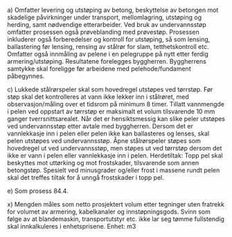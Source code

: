 a) Omfatter levering og utstøping av betong, beskyttelse av betongen mot skadelige påvirkninger under transport, mellomlagring, utstøping og herding, samt nødvendige etterarbeider. Ved bruk av undervannsstøp omfatter prosessen også prøveblanding med prøvestøp.
Prosessen inkluderer også forberedelser og kontroll for utstøping, så som lensing, ballastering før lensing, rensing av stålrør for slam, tetthetskontroll etc.
Omfatter også innmåling av pelene i en pelegruppe på nytt etter ferdig armering/utstøping. Resultatene forelegges byggherren. Byggherrens samtykke skal foreligge før arbeidene med pelehode/fundament påbegynnes.

c) Lukkede stålrørspeler skal som hovedregel utstøpes ved tørrstøp. Før støp skal det kontrolleres at vann ikke lekker inn i stålrøret, med observasjon/måling over et tidsrom på minimum 8 timer. Tillatt vannmengde i pelen ved oppstart av tørrstøp er maksimalt et volum tilsvarende 10 mm ganger tverrsnittsarealet.
Når det er hensiktsmessig kan slike peler utstøpes ved undervannsstøp etter avtale med byggherren. Dersom det er vannlekkasje inn i pelen eller pelen ikke kan ballasteres og lenses, skal pelen utstøpes ved undervannsstøp.
Åpne stålrørspeler støpes som hovedregel ut ved undervannsstøp, men støpes ut ved tørrstøp dersom det ikke er vann i pelen eller vannlekkasje inn i pelen.
Herdetiltak: Topp pel skal beskyttes mot uttørking og mot frostskader, tilsvarende som annen betongstøp. Spesielt ved minusgrader og/eller frost i massene rundt pelen skal det treffes tiltak for å unngå frostskader i topp pel.

e) Som prosess 84.4.

x) Mengden måles som netto prosjektert volum etter tegninger uten fratrekk for volumet av armering, kabelkanaler og innstøpningsgods. Svinn som følge av at blandemaskin, transportutstyr etc. ikke lar seg tømme fullstendig skal innkalkuleres i enhetsprisene. Enhet: m3

